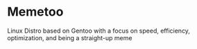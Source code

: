 # Memetoo
Linux Distro based on Gentoo with a focus on speed, efficiency, optimization, and being a straight-up meme
